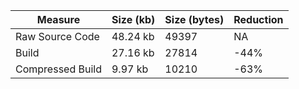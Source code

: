 | Measure | Size (kb) | Size (bytes) | Reduction |
| --- | --- | --- | --- |
| Raw Source Code | 48.24 kb | 49397 | NA |
| Build | 27.16 kb | 27814 | -44% |
| Compressed Build | 9.97 kb | 10210 | -63% |
